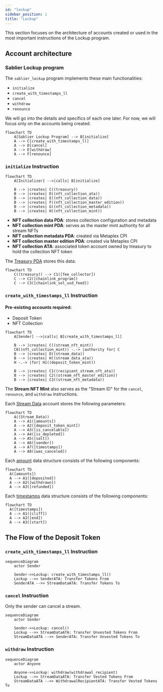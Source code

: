 ```yaml
---
id: "lockup"
sidebar_position: 1
title: "Lockup"
---
```


This section focuses on the architecture of accounts created or used in the most important instructions of the Lockup
program.

## Account architecture

### Sablier Lockup program

The `sablier_lockup` program implements these main functionalities:

- `initialize`
- `create_with_timestamps_ll`
- `cancel`
- `withdraw`
- `renounce`

We will go into the details and specifics of each one later. For now, we will focus only on the accounts being created.

```mermaid
flowchart TD
    A[Sablier Lockup Program] --> B[initialize]
    A --> C[create_with_timestamps_ll]
    A --> D[cancel]
    A --> E[withdraw]
    A --> F[renounce]
```

### `initialize` Instruction

```mermaid
flowchart TD
    A[Initializer] -->|calls| B[initialize]

    B --> |creates| C((treasury))
    B --> |creates| D((nft_collection_ata))
    B --> |creates| E((nft_collection_data))
    B --> |creates| F((nft_collection_master_edition))
    B --> |creates| G((nft_collection_metadata))
    B --> |creates| H((nft_collection_mint))
```

- **NFT collection data PDA**: stores collection configuration and metadata
- **NFT collection mint PDA**: serves as the master mint authority for all stream NFTs
- **NFT collection metadata PDA**: created via Metaplex CPI
- **NFT collection master edition PDA**: created via Metaplex CPI
- **NFT collection ATA**: associated token account owned by treasury to hold the collection NFT token

The
[Treasury PDA](https://github.com/sablier-labs/solsab/blob/e1085fe87ea3d02556156ee446e820d150af483e/programs/lockup/src/state/treasury.rs#L5-L10)
stores this data:

```mermaid
flowchart TD
    C((treasury)) --> C1([fee_collector])
    C --> C2([chainlink_program])
    C --> C3([chainlink_sol_usd_feed])
```

### `create_with_timestamps_ll` Instruction

#### Pre-existing accounts required:

- Deposit Token
- NFT Collection

```mermaid
flowchart TD
    A[Sender] -->|calls| B[create_with_timestamps_ll]

    B --> |creates| C((stream_nft_mint))
    C0((nft_collection_mint)) -.-> |authority for| C
    B --> |creates| D((stream_data))
    B --> |creates| H((stream_data_ata))
    H -.-> |for| H1((deposit_token_mint))

    B --> |creates| C1((recipient_stream_nft_ata))
    B --> |creates| C2((stream_nft_master_edition))
    B --> |creates| C3((stream_nft_metadata))
```

The **Stream NFT Mint** also serves as the "Stream ID" for the `cancel`, `renounce`, and `withdraw` instructions.

Each
[Stream Data](https://github.com/sablier-labs/solsab/blob/e1085fe87ea3d02556156ee446e820d150af483e/programs/lockup/src/state/lockup.rs#L14-L24)
account stores the following parameters:

```mermaid
flowchart TD
    A((Stream Data))
    A --> A1([amounts])
    A --> A2([deposit_token_mint])
    A --> A3([is_cancelable])
    A --> A4([is_depleted])
    A --> A5([salt])
    A --> A6([sender])
    A --> A7([timestamps])
    A --> A8([was_canceled])
```

Each
[amount](https://github.com/sablier-labs/solsab/blob/e1085fe87ea3d02556156ee446e820d150af483e/programs/lockup/src/state/lockup.rs#L4-L10)
data structure consists of the following components:

```mermaid
flowchart TD
  A([amounts])
  A --> A1([deposited])
  A --> A2([withdrawn])
  A --> A3([refunded])
```

Each
[timestamps](https://github.com/sablier-labs/solsab/blob/e1085fe87ea3d02556156ee446e820d150af483e/programs/lockup/src/state/lockup.rs#L28-L32)
data structure consists of the following components:

```mermaid
flowchart TD
  A([timestamps])
  A --> A1([cliff])
  A --> A2([end])
  A --> A3([start])
```

## The Flow of the Deposit Token

### `create_with_timestamps_ll` Instruction

```mermaid
sequenceDiagram
    actor Sender

    Sender->>Lockup: create_with_timestamps_ll()
    Lockup -->> SenderATA: Transfer Tokens From
    SenderATA -->> StreamDataATA: Transfer Tokens To
```

### `cancel` Instruction

Only the sender can cancel a stream.

```mermaid
sequenceDiagram
    actor Sender

    Sender->>Lockup: cancel()
    Lockup -->> StreamDataATA: Transfer Unvested Tokens From
    StreamDataATA -->> SenderATA: Transfer Unvested Tokens To
```

### `withdraw` Instruction

```mermaid
sequenceDiagram
    actor Anyone

    Anyone->>Lockup: withdraw(withdrawal_recipient)
    Lockup -->> StreamDataATA: Transfer Vested Tokens From
    StreamDataATA -->> WithdrawalRecipientATA: Transfer Vested Tokens To
```
